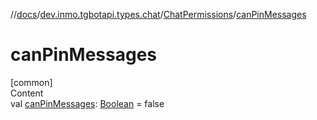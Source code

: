 //[docs](../../../index.md)/[dev.inmo.tgbotapi.types.chat](../index.md)/[ChatPermissions](index.md)/[canPinMessages](can-pin-messages.md)



# canPinMessages  
[common]  
Content  
val [canPinMessages](can-pin-messages.md): [Boolean](https://kotlinlang.org/api/latest/jvm/stdlib/kotlin/-boolean/index.html) = false  



